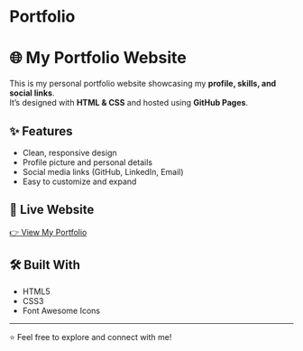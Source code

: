 # Portfolio
# 🌐 My Portfolio Website

This is my personal portfolio website showcasing my **profile, skills, and social links**.  
It’s designed with **HTML & CSS** and hosted using **GitHub Pages**.

## ✨ Features
- Clean, responsive design
- Profile picture and personal details
- Social media links (GitHub, LinkedIn, Email)
- Easy to customize and expand

## 🚀 Live Website
[👉 View My Portfolio](https://arinXcodes69.github.io/portfolio)

## 🛠️ Built With
- HTML5
- CSS3
- Font Awesome Icons

---

⭐ Feel free to explore and connect with me!

